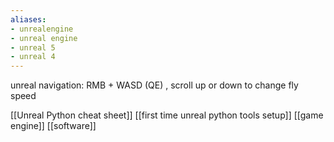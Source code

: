```yaml
---
aliases:
- unrealengine
- unreal engine
- unreal 5
- unreal 4
---
```

unreal navigation: RMB + WASD (QE) , scroll up or down to change fly speed

[[Unreal Python cheat sheet]]
[[first time unreal python tools setup]]
[[game engine]]
[[software]]
